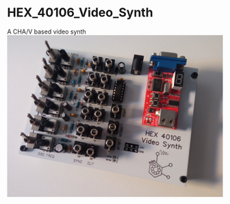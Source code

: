 # HEX_40106_Video_Synth
A CHA/V based video synth
![alt text](https://github.com/SlowProject/HEX_40106_Video_Synth/blob/main/pics/videosynth9.jpg)

